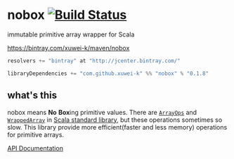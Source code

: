 # nobox [![Build Status](https://secure.travis-ci.org/xuwei-k/nobox.png?branch=master)](http://travis-ci.org/xuwei-k/nobox)

immutable primitive array wrapper for Scala

https://bintray.com/xuwei-k/maven/nobox

```scala
resolvers += "bintray" at "http://jcenter.bintray.com/"

libraryDependencies += "com.github.xuwei-k" %% "nobox" % "0.1.8"
```

## what's this

nobox means **No** **Box**ing primitive values.
There are [`ArrayOps`](https://github.com/scala/scala/blob/v2.10.3/src/library/scala/collection/mutable/ArrayOps.scala) and [`WrappedArray`](https://github.com/scala/scala/blob/v2.10.3/src/library/scala/collection/mutable/WrappedArray.scala) in [Scala standard library](http://docs.scala-lang.org/overviews/collections/arrays.html), but these operations sometimes so slow.
This library provide more efficient(faster and less memory) operations for primitive arrays.


[API Documentation](https://oss.sonatype.org/service/local/repositories/releases/archive/com/github/xuwei-k/nobox_2.10/0.1.8/nobox_2.10-0.1.8-javadoc.jar/!/index.html)


